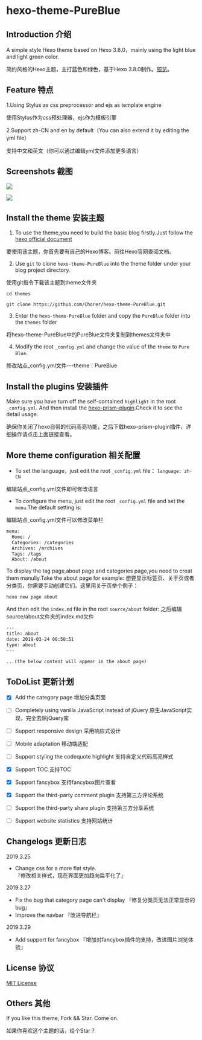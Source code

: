 # hexo-theme-PureBlue

## Introduction 介绍
A simple style Hexo theme based on Hexo 3.8.0，mainly using the light blue and light green color.

简约风格的Hexo主题，主打蓝色和绿色，基于Hexo 3.8.0制作。[预览](https://chorer.github.io/)。

## Feature 特点

1.Using Stylus as css preprocessor and ejs as template engine

使用Stylus作为css预处理器，ejs作为模板引擎

2.Support zh-CN and en by default（You can also extend it by editing the yml file）

支持中文和英文（你可以通过编辑yml文件添加更多语言）


## Screenshots 截图

![](https://myblog-1258623898.cos.ap-chengdu.myqcloud.com/s1.png)

![](https://myblog-1258623898.cos.ap-chengdu.myqcloud.com/s3.png)


## Install the theme 安装主题

1. To use the theme,you need to build the basic blog firstly.Just follow the [hexo official document](https://hexo.io/zh-cn/)

要使用该主题，你首先要有自己的Hexo博客。前往Hexo官网查阅文档。

2. Use `git` to clone `hexo-theme-PureBlue` into the theme folder under your blog project directory.

使用git指令下载该主题到theme文件夹

`cd themes`

`git clone https://github.com/Chorer/hexo-theme-PureBlue.git`

3. Enter the `hexo-theme-PureBlue` folder and copy the `PureBlue` folder into the `themes` folder 

将hexo-theme-PureBlue中的PureBlue文件夹复制到themes文件夹中

4. Modify the root `_config.yml` and change the value of the `theme` to `Pure Blue`.

修改站点_config.yml文件---theme：PureBlue


## Install the plugins 安装插件

Make sure you have turn off the self-contained `highlight` in the root `_config.yml`.
And then install the [hexo-prism-plugin](https://github.com/ele828/hexo-prism-plugin).Check it to see the detail usage.

确保你关闭了hexo自带的代码高亮功能，之后下载hexo-prism-plugin插件，详细操作请点击上面链接查看。

## More theme configuration 相关配置

* To set the language，just edit the root `_config.yml` file：
`language: zh-CN`

编辑站点_config.yml文件即可修改语言

* To configure the menu, just edit the root `_config.yml` file and set the `menu`.The default setting is:

编辑站点_config.yml文件可以修改菜单栏

```html
menu:
  Home: /
  Categories: /categories
  Archives: /archives
  Tags: /tags
  About: /about
```
To display the tag page,about page and categories page,you need to creat them manully.Take the about page for example:
想要显示标签页、关于页或者分类页，你需要手动创建它们。这里用关于页举个例子：

`hexo new page about`

And then edit the `index.md` file in the root `source/about` folder:
之后编辑source/about文件夹的index.md文件

```html
---
title: about
date: 2019-03-24 00:50:51
type: about
---

...(the below content will appear in the about page)
```


## ToDoList  更新计划

- [x] Add the category page  增加分类页面
- [ ] Completely using vanilla JavaScript instead of jQuery 原生JavaScript实现，完全去除jQuery库
- [ ] Support responsive design 采用响应式设计
- [ ] Mobile adaptation 移动端适配
- [ ] Support styling the codequote highlight 支持自定义代码高亮样式
- [x] Support TOC  支持TOC
- [x] Support fancybox  支持fancybox图片查看
- [x] Support the third-party comment plugin  支持第三方评论系统
- [ ] Support the third-party share plugin  支持第三方分享系统
- [ ] Support website statistics 支持网站统计



## Changelogs 更新日志

2019.3.25
* Change css for a more flat style.  
『修改相关样式，现在界面更加趋向扁平化了』

2019.3.27
* Fix the bug that category page can't display
『修复分类页无法正常显示的bug』
* Improve the navbar
『改进导航栏』

2019.3.29
* Add support for fancybox 
『增加对fancybox插件的支持，改进图片浏览体验』


## License  协议

[MIT License](https://github.com/Chorer/hexo-theme-PureBlue/blob/master/LICENSE)

## Others 其他
If you like this theme, Fork && Star. Come on.

如果你喜欢这个主题的话，给个Star？
